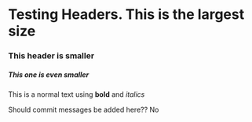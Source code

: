 # Testing Headers. This is the largest size
### This header is smaller
##### This one is even smaller
This is a normal text using **bold** and *italics*







Should commit messages be added here?? No
